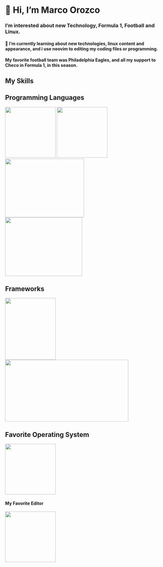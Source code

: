 <!DOCTYPE>
<html lang="es">
  <head>
  </head>
  <body>
    <div>
      <h1>👋 Hi, I’m Marco Orozco</h1>
      <h3>I’m interested about <strong>new Technology, Formula 1, Football and Linux. </strong></h3>
      <h4>🌱 I’m currently learning about new technologies, linux content and appearance, and i use neovim to editing my coding files or programming.</h4>
<h4> My favorite football team was Philadelphia Eagles, and all my support to Checo in Formula 1, in this season.</h4>
    </div>
    <div>
      <h2>My Skills</h2>
      <section class="skills">
        <h2>Programming Languages</h2>
        <img style="width: 164px; height: 164px; " src="https://images.vexels.com/media/users/3/166403/isolated/preview/a5a33bf3004830a2bd581e9fa65de660-javascript-programming-language-icon-by-vexels.png">
        <img style="width: 164px; height: 164px;" src="https://www.designbust.com/download/240/png/php_icon512.png">
        <img style="width: 256px; height: 190px;" src="https://png.pngitem.com/pimgs/s/206-2069813_file-css-and-html-css-logo-svg-hd.png">
        <img style="width: 250px; height: 190px;" src="http://lh3.googleusercontent.com/-19-pEa2WYkA/Tu4MlsmBD2I/AAAAAAAAA1E/3V9LJoQgTSA/w1200-h630-p-k-no-nu/javalogo.jpg">
      </section>
      <section>
        <h2>Frameworks</h2>
        <img style="width: 164px; height: 200px;" src="https://sytoss-live-10d81101576e4742896edfa4fb-3e648de.aldryn-media.com/filer_public/d6/7d/d67dc123-0c4d-42cf-8d84-af7c02ec7dd5/angular-logo-min.jpg">
        <img style="width: 400px; height: 200px;" src="https://www.milleunovetrine.it/wp-content/uploads/2020/09/installazione-xampp-laravel-composer-git-1000x525.jpg">
      </section>
      <section>
        <h2>Favorite Operating System</h2>
        <img style="width: 164px; height: 164px;" src="https://icons.iconarchive.com/icons/dakirby309/simply-styled/256/OS-Linux-icon.png">
      </section>
      <section class="myFavoriteEditor">
        <h4>My Favorite Editor</h4>
       <img style="width: 164px; height: 164px" src="http://koron.github.io/vimconf-2014-koron/images/vim-logo-large.png">
      </section>
    </div>
  </body>
</html>
<!---
raigormax37417/raigormax37417 is a ✨ special ✨ repository because its `README.md` (this file) appears on your GitHub profile.
You can click the Preview link to take a look at your changes.
--->
